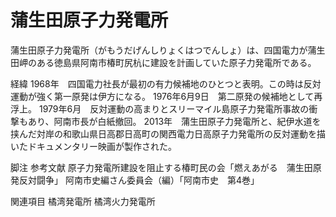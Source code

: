 # 蒲生田原子力発電所

蒲生田原子力発電所（がもうだげんしりょくはつでんしょ）は、四国電力が蒲生田岬のある徳島県阿南市椿町尻杭に建設を計画していた原子力発電所である。

経緯
1968年　四国電力社長が最初の有力候補地のひとつと表明。この時は反対運動が強く第一原発は伊方になる。
1976年6月9日　第二原発の候補地として再浮上。
1979年6月　反対運動の高まりとスリーマイル島原子力発電所事故の衝撃もあり、阿南市長が白紙撤回。
2013年　蒲生田原子力発電所と、紀伊水道を挟んだ対岸の和歌山県日高郡日高町の関西電力日高原子力発電所の反対運動を描いたドキュメンタリー映画が製作された。

脚注
参考文献
原子力発電所建設を阻止する椿町民の会「燃えあがる　蒲生田原発反対闘争」
阿南市史編さん委員会（編）「阿南市史　第4巻」

関連項目
橘湾発電所
橘湾火力発電所